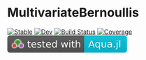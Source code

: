 # MultivariateBernoullis

[![Stable](https://img.shields.io/badge/docs-stable-blue.svg)](https://dufourc1.github.io/MultivariateBernoullis.jl/stable/)
[![Dev](https://img.shields.io/badge/docs-dev-blue.svg)](https://dufourc1.github.io/MultivariateBernoullis.jl/dev/)
[![Build Status](https://github.com/dufourc1/MultivariateBernoullis.jl/actions/workflows/CI.yml/badge.svg?branch=main)](https://github.com/dufourc1/MultivariateBernoullis.jl/actions/workflows/CI.yml?query=branch%3Amain)
[![Coverage](https://codecov.io/gh/dufourc1/MultivariateBernoullis.jl/branch/main/graph/badge.svg)](https://codecov.io/gh/dufourc1/MultivariateBernoullis.jl)
[![Aqua QA](https://raw.githubusercontent.com/JuliaTesting/Aqua.jl/master/badge.svg)](https://github.com/JuliaTesting/Aqua.jl)